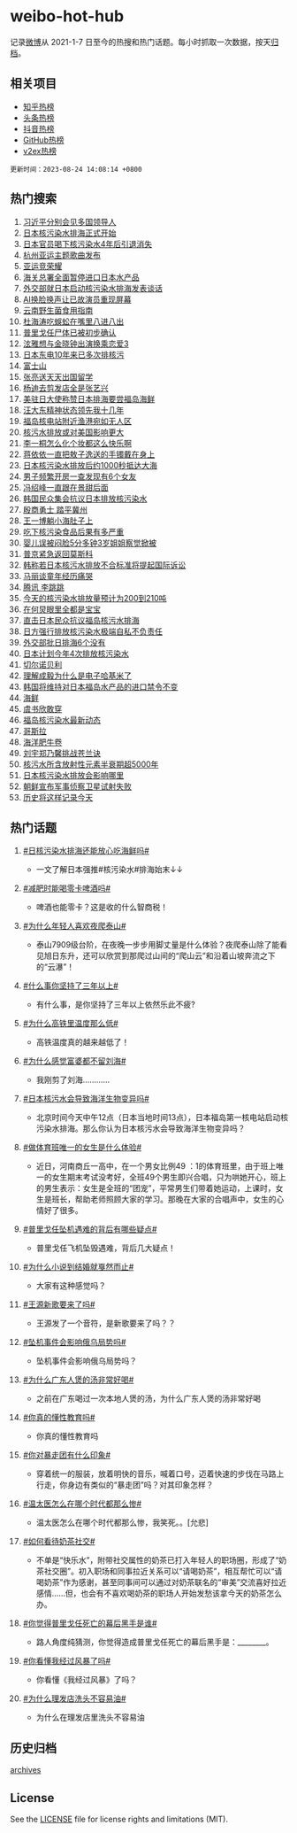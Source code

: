 # weibo-hot-hub

记录[微博](https://www.weibo.com)从 2021-1-7 日至今的热搜和热门话题。每小时抓取一次数据，按天[归档](archives)。

## 相关项目

- [知乎热榜](https://github.com/lonnyzhang423/zhihu-hot-hub)
- [头条热榜](https://github.com/lonnyzhang423/toutiao-hot-hub)
- [抖音热榜](https://github.com/lonnyzhang423/douyin-hot-hub)
- [GitHub热榜](https://github.com/lonnyzhang423/github-hot-hub)
- [v2ex热榜](https://github.com/lonnyzhang423/v2ex-hot-hub)


`更新时间：2023-08-24 14:08:14 +0800`

## 热门搜索

1. [习近平分别会见多国领导人](https://m.weibo.cn/search?containerid=100103type%3D1%26t%3D10%26q%3D%23%E4%B9%A0%E8%BF%91%E5%B9%B3%E5%88%86%E5%88%AB%E4%BC%9A%E8%A7%81%E5%A4%9A%E5%9B%BD%E9%A2%86%E5%AF%BC%E4%BA%BA%23&stream_entry_id=51&isnewpage=1&extparam=seat%3D1%26c_type%3D51%26filter_type%3Drealtimehot%26pos%3D0%26stream_entry_id%3D51%26cate%3D10103%26dgr%3D0%26display_time%3D1692857293%26pre_seqid%3D169285729339292720804&luicode=10000011&lfid=106003type%253D25%2526t%253D3%2526disable_hot%253D1%2526filter_type%253Drealtimehot)
1. [日本核污染水排海正式开始](https://m.weibo.cn/search?containerid=100103type%3D1%26t%3D10%26q%3D%23%E6%97%A5%E6%9C%AC%E6%A0%B8%E6%B1%A1%E6%9F%93%E6%B0%B4%E6%8E%92%E6%B5%B7%E6%AD%A3%E5%BC%8F%E5%BC%80%E5%A7%8B%23&stream_entry_id=31&isnewpage=1&extparam=seat%3D1%26dgr%3D0%26flag%3D4%26stream_entry_id%3D31%26c_type%3D31%26filter_type%3Drealtimehot%26pos%3D0%26q%3D%2523%25E6%2597%25A5%25E6%259C%25AC%25E6%25A0%25B8%25E6%25B1%25A1%25E6%259F%2593%25E6%25B0%25B4%25E6%258E%2592%25E6%25B5%25B7%25E6%25AD%25A3%25E5%25BC%258F%25E5%25BC%2580%25E5%25A7%258B%2523%26lcate%3D5001%26cate%3D5001%26realpos%3D1%26band_rank%3D1%26display_time%3D1692857293%26pre_seqid%3D169285729339292720804&luicode=10000011&lfid=106003type%253D25%2526t%253D3%2526disable_hot%253D1%2526filter_type%253Drealtimehot)
1. [日本官员喝下核污染水4年后引退消失](https://m.weibo.cn/search?containerid=100103type%3D1%26t%3D10%26q%3D%23%E6%97%A5%E6%9C%AC%E5%AE%98%E5%91%98%E5%96%9D%E4%B8%8B%E6%A0%B8%E6%B1%A1%E6%9F%93%E6%B0%B44%E5%B9%B4%E5%90%8E%E5%BC%95%E9%80%80%E6%B6%88%E5%A4%B1%23&stream_entry_id=31&isnewpage=1&extparam=seat%3D1%26dgr%3D0%26flag%3D4%26stream_entry_id%3D31%26c_type%3D31%26filter_type%3Drealtimehot%26pos%3D1%26q%3D%2523%25E6%2597%25A5%25E6%259C%25AC%25E5%25AE%2598%25E5%2591%2598%25E5%2596%259D%25E4%25B8%258B%25E6%25A0%25B8%25E6%25B1%25A1%25E6%259F%2593%25E6%25B0%25B44%25E5%25B9%25B4%25E5%2590%258E%25E5%25BC%2595%25E9%2580%2580%25E6%25B6%2588%25E5%25A4%25B1%2523%26lcate%3D5001%26cate%3D5001%26realpos%3D2%26band_rank%3D2%26display_time%3D1692857293%26pre_seqid%3D169285729339292720804&luicode=10000011&lfid=106003type%253D25%2526t%253D3%2526disable_hot%253D1%2526filter_type%253Drealtimehot)
1. [杭州亚运主题歌曲发布](https://m.weibo.cn/search?containerid=100103type%3D1%26t%3D10%26q%3D%23%E6%9D%AD%E5%B7%9E%E4%BA%9A%E8%BF%90%E4%B8%BB%E9%A2%98%E6%AD%8C%E6%9B%B2%E5%8F%91%E5%B8%83%23&stream_entry_id=31&isnewpage=1&extparam=seat%3D1%26dgr%3D0%26flag%3D1%26stream_entry_id%3D31%26c_type%3D31%26filter_type%3Drealtimehot%26pos%3D2%26q%3D%2523%25E6%259D%25AD%25E5%25B7%259E%25E4%25BA%259A%25E8%25BF%2590%25E4%25B8%25BB%25E9%25A2%2598%25E6%25AD%258C%25E6%259B%25B2%25E5%258F%2591%25E5%25B8%2583%2523%26lcate%3D5001%26cate%3D5001%26realpos%3D3%26band_rank%3D3%26display_time%3D1692857293%26pre_seqid%3D169285729339292720804&luicode=10000011&lfid=106003type%253D25%2526t%253D3%2526disable_hot%253D1%2526filter_type%253Drealtimehot)
1. [亚运竞荣耀](https://m.weibo.cn/search?containerid=100103type%3D1%26t%3D10%26q%3D%23%E4%BA%9A%E8%BF%90%E7%AB%9E%E8%8D%A3%E8%80%80%23&stream_entry_id=31&isnewpage=1&extparam=seat%3D1%26dgr%3D0%26adid%3D200419%26topic_ad%3D1%26band_rank%3D4%26c_type%3D31%26filter_type%3Drealtimehot%26pos%3D3%26is_ad_pos%3D1%26lcate%3D5001%26cate%3D5001%26stream_entry_id%3D31%26q%3D%2523%25E4%25BA%259A%25E8%25BF%2590%25E7%25AB%259E%25E8%258D%25A3%25E8%2580%2580%2523%26display_time%3D1692857293%26pre_seqid%3D169285729339292720804&luicode=10000011&lfid=106003type%253D25%2526t%253D3%2526disable_hot%253D1%2526filter_type%253Drealtimehot)
1. [海关总署全面暂停进口日本水产品](https://m.weibo.cn/search?containerid=100103type%3D1%26t%3D10%26q%3D%23%E6%B5%B7%E5%85%B3%E6%80%BB%E7%BD%B2%E5%85%A8%E9%9D%A2%E6%9A%82%E5%81%9C%E8%BF%9B%E5%8F%A3%E6%97%A5%E6%9C%AC%E6%B0%B4%E4%BA%A7%E5%93%81%23&stream_entry_id=31&isnewpage=1&extparam=seat%3D1%26dgr%3D0%26flag%3D1%26stream_entry_id%3D31%26c_type%3D31%26filter_type%3Drealtimehot%26pos%3D4%26q%3D%2523%25E6%25B5%25B7%25E5%2585%25B3%25E6%2580%25BB%25E7%25BD%25B2%25E5%2585%25A8%25E9%259D%25A2%25E6%259A%2582%25E5%2581%259C%25E8%25BF%259B%25E5%258F%25A3%25E6%2597%25A5%25E6%259C%25AC%25E6%25B0%25B4%25E4%25BA%25A7%25E5%2593%2581%2523%26lcate%3D5001%26cate%3D5001%26realpos%3D4%26band_rank%3D4%26display_time%3D1692857293%26pre_seqid%3D169285729339292720804&luicode=10000011&lfid=106003type%253D25%2526t%253D3%2526disable_hot%253D1%2526filter_type%253Drealtimehot)
1. [外交部就日本启动核污染水排海发表谈话](https://m.weibo.cn/search?containerid=100103type%3D1%26t%3D10%26q%3D%23%E5%A4%96%E4%BA%A4%E9%83%A8%E5%B0%B1%E6%97%A5%E6%9C%AC%E5%90%AF%E5%8A%A8%E6%A0%B8%E6%B1%A1%E6%9F%93%E6%B0%B4%E6%8E%92%E6%B5%B7%E5%8F%91%E8%A1%A8%E8%B0%88%E8%AF%9D%23&stream_entry_id=31&isnewpage=1&extparam=seat%3D1%26dgr%3D0%26flag%3D1%26stream_entry_id%3D31%26c_type%3D31%26filter_type%3Drealtimehot%26pos%3D5%26q%3D%2523%25E5%25A4%2596%25E4%25BA%25A4%25E9%2583%25A8%25E5%25B0%25B1%25E6%2597%25A5%25E6%259C%25AC%25E5%2590%25AF%25E5%258A%25A8%25E6%25A0%25B8%25E6%25B1%25A1%25E6%259F%2593%25E6%25B0%25B4%25E6%258E%2592%25E6%25B5%25B7%25E5%258F%2591%25E8%25A1%25A8%25E8%25B0%2588%25E8%25AF%259D%2523%26lcate%3D5001%26cate%3D5001%26realpos%3D5%26band_rank%3D5%26display_time%3D1692857293%26pre_seqid%3D169285729339292720804&luicode=10000011&lfid=106003type%253D25%2526t%253D3%2526disable_hot%253D1%2526filter_type%253Drealtimehot)
1. [AI换脸换声让已故演员重现屏幕](https://m.weibo.cn/search?containerid=100103type%3D1%26t%3D10%26q%3D%23AI%E6%8D%A2%E8%84%B8%E6%8D%A2%E5%A3%B0%E8%AE%A9%E5%B7%B2%E6%95%85%E6%BC%94%E5%91%98%E9%87%8D%E7%8E%B0%E5%B1%8F%E5%B9%95%23&stream_entry_id=31&isnewpage=1&extparam=seat%3D1%26dgr%3D0%26flag%3D32768%26stream_entry_id%3D31%26c_type%3D31%26filter_type%3Drealtimehot%26pos%3D6%26q%3D%2523AI%25E6%258D%25A2%25E8%2584%25B8%25E6%258D%25A2%25E5%25A3%25B0%25E8%25AE%25A9%25E5%25B7%25B2%25E6%2595%2585%25E6%25BC%2594%25E5%2591%2598%25E9%2587%258D%25E7%258E%25B0%25E5%25B1%258F%25E5%25B9%2595%2523%26lcate%3D5001%26cate%3D5001%26realpos%3D6%26band_rank%3D6%26display_time%3D1692857293%26pre_seqid%3D169285729339292720804&luicode=10000011&lfid=106003type%253D25%2526t%253D3%2526disable_hot%253D1%2526filter_type%253Drealtimehot)
1. [云南野生菌食用指南](https://m.weibo.cn/search?containerid=100103type%3D1%26t%3D10%26q%3D%23%E4%BA%91%E5%8D%97%E9%87%8E%E7%94%9F%E8%8F%8C%E9%A3%9F%E7%94%A8%E6%8C%87%E5%8D%97%23&stream_entry_id=31&isnewpage=1&extparam=seat%3D1%26dgr%3D0%26adid%3D200417%26stream_entry_id%3D31%26is_ad_pos%3D1%26c_type%3D31%26filter_type%3Drealtimehot%26pos%3D7%26q%3D%2523%25E4%25BA%2591%25E5%258D%2597%25E9%2587%258E%25E7%2594%259F%25E8%258F%258C%25E9%25A3%259F%25E7%2594%25A8%25E6%258C%2587%25E5%258D%2597%2523%26lcate%3D5001%26cate%3D5001%26band_rank%3D7%26display_time%3D1692857293%26pre_seqid%3D169285729339292720804&luicode=10000011&lfid=106003type%253D25%2526t%253D3%2526disable_hot%253D1%2526filter_type%253Drealtimehot)
1. [杜海涛吃蜈蚣在嘴里八进八出](https://m.weibo.cn/search?containerid=100103type%3D1%26t%3D10%26q%3D%23%E6%9D%9C%E6%B5%B7%E6%B6%9B%E5%90%83%E8%9C%88%E8%9A%A3%E5%9C%A8%E5%98%B4%E9%87%8C%E5%85%AB%E8%BF%9B%E5%85%AB%E5%87%BA%23&stream_entry_id=31&isnewpage=1&extparam=seat%3D1%26dgr%3D0%26flag%3D2%26stream_entry_id%3D31%26c_type%3D31%26filter_type%3Drealtimehot%26pos%3D8%26q%3D%2523%25E6%259D%259C%25E6%25B5%25B7%25E6%25B6%259B%25E5%2590%2583%25E8%259C%2588%25E8%259A%25A3%25E5%259C%25A8%25E5%2598%25B4%25E9%2587%258C%25E5%2585%25AB%25E8%25BF%259B%25E5%2585%25AB%25E5%2587%25BA%2523%26lcate%3D5001%26cate%3D5001%26realpos%3D7%26band_rank%3D7%26display_time%3D1692857293%26pre_seqid%3D169285729339292720804&luicode=10000011&lfid=106003type%253D25%2526t%253D3%2526disable_hot%253D1%2526filter_type%253Drealtimehot)
1. [普里戈任尸体已被初步确认](https://m.weibo.cn/search?containerid=100103type%3D1%26t%3D10%26q%3D%23%E6%99%AE%E9%87%8C%E6%88%88%E4%BB%BB%E5%B0%B8%E4%BD%93%E5%B7%B2%E8%A2%AB%E5%88%9D%E6%AD%A5%E7%A1%AE%E8%AE%A4%23&stream_entry_id=31&isnewpage=1&extparam=seat%3D1%26dgr%3D0%26flag%3D0%26stream_entry_id%3D31%26c_type%3D31%26filter_type%3Drealtimehot%26pos%3D9%26q%3D%2523%25E6%2599%25AE%25E9%2587%258C%25E6%2588%2588%25E4%25BB%25BB%25E5%25B0%25B8%25E4%25BD%2593%25E5%25B7%25B2%25E8%25A2%25AB%25E5%2588%259D%25E6%25AD%25A5%25E7%25A1%25AE%25E8%25AE%25A4%2523%26lcate%3D5001%26cate%3D5001%26realpos%3D8%26band_rank%3D8%26display_time%3D1692857293%26pre_seqid%3D169285729339292720804&luicode=10000011&lfid=106003type%253D25%2526t%253D3%2526disable_hot%253D1%2526filter_type%253Drealtimehot)
1. [泫雅想与金晓钟出演换乘恋爱3](https://m.weibo.cn/search?containerid=100103type%3D1%26t%3D10%26q%3D%23%E6%B3%AB%E9%9B%85%E6%83%B3%E4%B8%8E%E9%87%91%E6%99%93%E9%92%9F%E5%87%BA%E6%BC%94%E6%8D%A2%E4%B9%98%E6%81%8B%E7%88%B13%23&stream_entry_id=31&isnewpage=1&extparam=seat%3D1%26dgr%3D0%26flag%3D2%26stream_entry_id%3D31%26c_type%3D31%26filter_type%3Drealtimehot%26pos%3D10%26q%3D%2523%25E6%25B3%25AB%25E9%259B%2585%25E6%2583%25B3%25E4%25B8%258E%25E9%2587%2591%25E6%2599%2593%25E9%2592%259F%25E5%2587%25BA%25E6%25BC%2594%25E6%258D%25A2%25E4%25B9%2598%25E6%2581%258B%25E7%2588%25B13%2523%26lcate%3D5001%26cate%3D5001%26realpos%3D9%26band_rank%3D9%26display_time%3D1692857293%26pre_seqid%3D169285729339292720804&luicode=10000011&lfid=106003type%253D25%2526t%253D3%2526disable_hot%253D1%2526filter_type%253Drealtimehot)
1. [日本东电10年来已多次排核污](https://m.weibo.cn/search?containerid=100103type%3D1%26t%3D10%26q%3D%23%E6%97%A5%E6%9C%AC%E4%B8%9C%E7%94%B510%E5%B9%B4%E6%9D%A5%E5%B7%B2%E5%A4%9A%E6%AC%A1%E6%8E%92%E6%A0%B8%E6%B1%A1%23&stream_entry_id=31&isnewpage=1&extparam=seat%3D1%26dgr%3D0%26flag%3D0%26stream_entry_id%3D31%26c_type%3D31%26filter_type%3Drealtimehot%26pos%3D11%26q%3D%2523%25E6%2597%25A5%25E6%259C%25AC%25E4%25B8%259C%25E7%2594%25B510%25E5%25B9%25B4%25E6%259D%25A5%25E5%25B7%25B2%25E5%25A4%259A%25E6%25AC%25A1%25E6%258E%2592%25E6%25A0%25B8%25E6%25B1%25A1%2523%26lcate%3D5001%26cate%3D5001%26realpos%3D10%26band_rank%3D10%26display_time%3D1692857293%26pre_seqid%3D169285729339292720804&luicode=10000011&lfid=106003type%253D25%2526t%253D3%2526disable_hot%253D1%2526filter_type%253Drealtimehot)
1. [富士山](https://m.weibo.cn/search?containerid=100103type%3D1%26t%3D10%26q%3D%E5%AF%8C%E5%A3%AB%E5%B1%B1&stream_entry_id=31&isnewpage=1&extparam=seat%3D1%26dgr%3D0%26flag%3D1%26stream_entry_id%3D31%26c_type%3D31%26filter_type%3Drealtimehot%26pos%3D12%26q%3D%25E5%25AF%258C%25E5%25A3%25AB%25E5%25B1%25B1%26lcate%3D5001%26cate%3D5001%26realpos%3D11%26band_rank%3D11%26display_time%3D1692857293%26pre_seqid%3D169285729339292720804&luicode=10000011&lfid=106003type%253D25%2526t%253D3%2526disable_hot%253D1%2526filter_type%253Drealtimehot)
1. [张亮送天天出国留学](https://m.weibo.cn/search?containerid=100103type%3D1%26t%3D10%26q%3D%23%E5%BC%A0%E4%BA%AE%E9%80%81%E5%A4%A9%E5%A4%A9%E5%87%BA%E5%9B%BD%E7%95%99%E5%AD%A6%23&stream_entry_id=31&isnewpage=1&extparam=seat%3D1%26dgr%3D0%26flag%3D2%26stream_entry_id%3D31%26c_type%3D31%26filter_type%3Drealtimehot%26pos%3D13%26q%3D%2523%25E5%25BC%25A0%25E4%25BA%25AE%25E9%2580%2581%25E5%25A4%25A9%25E5%25A4%25A9%25E5%2587%25BA%25E5%259B%25BD%25E7%2595%2599%25E5%25AD%25A6%2523%26lcate%3D5001%26cate%3D5001%26realpos%3D12%26band_rank%3D12%26display_time%3D1692857293%26pre_seqid%3D169285729339292720804&luicode=10000011&lfid=106003type%253D25%2526t%253D3%2526disable_hot%253D1%2526filter_type%253Drealtimehot)
1. [杨迪去剪发店全是张艺兴](https://m.weibo.cn/search?containerid=100103type%3D1%26t%3D10%26q%3D%23%E6%9D%A8%E8%BF%AA%E5%8E%BB%E5%89%AA%E5%8F%91%E5%BA%97%E5%85%A8%E6%98%AF%E5%BC%A0%E8%89%BA%E5%85%B4%23&stream_entry_id=31&isnewpage=1&extparam=seat%3D1%26dgr%3D0%26flag%3D0%26stream_entry_id%3D31%26c_type%3D31%26filter_type%3Drealtimehot%26pos%3D14%26q%3D%2523%25E6%259D%25A8%25E8%25BF%25AA%25E5%258E%25BB%25E5%2589%25AA%25E5%258F%2591%25E5%25BA%2597%25E5%2585%25A8%25E6%2598%25AF%25E5%25BC%25A0%25E8%2589%25BA%25E5%2585%25B4%2523%26lcate%3D5001%26cate%3D5001%26realpos%3D13%26band_rank%3D13%26display_time%3D1692857293%26pre_seqid%3D169285729339292720804&luicode=10000011&lfid=106003type%253D25%2526t%253D3%2526disable_hot%253D1%2526filter_type%253Drealtimehot)
1. [美驻日大使称赞日本排海要尝福岛海鲜](https://m.weibo.cn/search?containerid=100103type%3D1%26t%3D10%26q%3D%23%E7%BE%8E%E9%A9%BB%E6%97%A5%E5%A4%A7%E4%BD%BF%E7%A7%B0%E8%B5%9E%E6%97%A5%E6%9C%AC%E6%8E%92%E6%B5%B7%E8%A6%81%E5%B0%9D%E7%A6%8F%E5%B2%9B%E6%B5%B7%E9%B2%9C%23&stream_entry_id=31&isnewpage=1&extparam=seat%3D1%26dgr%3D0%26flag%3D1%26stream_entry_id%3D31%26c_type%3D31%26filter_type%3Drealtimehot%26pos%3D15%26q%3D%2523%25E7%25BE%258E%25E9%25A9%25BB%25E6%2597%25A5%25E5%25A4%25A7%25E4%25BD%25BF%25E7%25A7%25B0%25E8%25B5%259E%25E6%2597%25A5%25E6%259C%25AC%25E6%258E%2592%25E6%25B5%25B7%25E8%25A6%2581%25E5%25B0%259D%25E7%25A6%258F%25E5%25B2%259B%25E6%25B5%25B7%25E9%25B2%259C%2523%26lcate%3D5001%26cate%3D5001%26realpos%3D14%26band_rank%3D14%26display_time%3D1692857293%26pre_seqid%3D169285729339292720804&luicode=10000011&lfid=106003type%253D25%2526t%253D3%2526disable_hot%253D1%2526filter_type%253Drealtimehot)
1. [汪大东精神状态领先我十几年](https://m.weibo.cn/search?containerid=100103type%3D1%26t%3D10%26q%3D%23%E6%B1%AA%E5%A4%A7%E4%B8%9C%E7%B2%BE%E7%A5%9E%E7%8A%B6%E6%80%81%E9%A2%86%E5%85%88%E6%88%91%E5%8D%81%E5%87%A0%E5%B9%B4%23&stream_entry_id=31&isnewpage=1&extparam=seat%3D1%26dgr%3D0%26flag%3D1%26stream_entry_id%3D31%26c_type%3D31%26filter_type%3Drealtimehot%26pos%3D16%26q%3D%2523%25E6%25B1%25AA%25E5%25A4%25A7%25E4%25B8%259C%25E7%25B2%25BE%25E7%25A5%259E%25E7%258A%25B6%25E6%2580%2581%25E9%25A2%2586%25E5%2585%2588%25E6%2588%2591%25E5%258D%2581%25E5%2587%25A0%25E5%25B9%25B4%2523%26lcate%3D5001%26cate%3D5001%26realpos%3D15%26band_rank%3D15%26display_time%3D1692857293%26pre_seqid%3D169285729339292720804&luicode=10000011&lfid=106003type%253D25%2526t%253D3%2526disable_hot%253D1%2526filter_type%253Drealtimehot)
1. [福岛核电站附近渔港宛如无人区](https://m.weibo.cn/search?containerid=100103type%3D1%26t%3D10%26q%3D%23%E7%A6%8F%E5%B2%9B%E6%A0%B8%E7%94%B5%E7%AB%99%E9%99%84%E8%BF%91%E6%B8%94%E6%B8%AF%E5%AE%9B%E5%A6%82%E6%97%A0%E4%BA%BA%E5%8C%BA%23&stream_entry_id=31&isnewpage=1&extparam=seat%3D1%26dgr%3D0%26flag%3D1%26stream_entry_id%3D31%26c_type%3D31%26filter_type%3Drealtimehot%26pos%3D17%26q%3D%2523%25E7%25A6%258F%25E5%25B2%259B%25E6%25A0%25B8%25E7%2594%25B5%25E7%25AB%2599%25E9%2599%2584%25E8%25BF%2591%25E6%25B8%2594%25E6%25B8%25AF%25E5%25AE%259B%25E5%25A6%2582%25E6%2597%25A0%25E4%25BA%25BA%25E5%258C%25BA%2523%26lcate%3D5001%26cate%3D5001%26realpos%3D16%26band_rank%3D16%26display_time%3D1692857293%26pre_seqid%3D169285729339292720804&luicode=10000011&lfid=106003type%253D25%2526t%253D3%2526disable_hot%253D1%2526filter_type%253Drealtimehot)
1. [核污水排放或对美国影响更大](https://m.weibo.cn/search?containerid=100103type%3D1%26t%3D10%26q%3D%23%E6%A0%B8%E6%B1%A1%E6%B0%B4%E6%8E%92%E6%94%BE%E6%88%96%E5%AF%B9%E7%BE%8E%E5%9B%BD%E5%BD%B1%E5%93%8D%E6%9B%B4%E5%A4%A7%23&stream_entry_id=31&isnewpage=1&extparam=seat%3D1%26dgr%3D0%26flag%3D2%26stream_entry_id%3D31%26c_type%3D31%26filter_type%3Drealtimehot%26pos%3D18%26q%3D%2523%25E6%25A0%25B8%25E6%25B1%25A1%25E6%25B0%25B4%25E6%258E%2592%25E6%2594%25BE%25E6%2588%2596%25E5%25AF%25B9%25E7%25BE%258E%25E5%259B%25BD%25E5%25BD%25B1%25E5%2593%258D%25E6%259B%25B4%25E5%25A4%25A7%2523%26lcate%3D5001%26cate%3D5001%26realpos%3D17%26band_rank%3D17%26display_time%3D1692857293%26pre_seqid%3D169285729339292720804&luicode=10000011&lfid=106003type%253D25%2526t%253D3%2526disable_hot%253D1%2526filter_type%253Drealtimehot)
1. [李一桐怎么化个妆都这么快乐啊](https://m.weibo.cn/search?containerid=100103type%3D1%26t%3D10%26q%3D%23%E6%9D%8E%E4%B8%80%E6%A1%90%E6%80%8E%E4%B9%88%E5%8C%96%E4%B8%AA%E5%A6%86%E9%83%BD%E8%BF%99%E4%B9%88%E5%BF%AB%E4%B9%90%E5%95%8A%23&stream_entry_id=31&isnewpage=1&extparam=seat%3D1%26dgr%3D0%26flag%3D1%26stream_entry_id%3D31%26c_type%3D31%26filter_type%3Drealtimehot%26pos%3D19%26q%3D%2523%25E6%259D%258E%25E4%25B8%2580%25E6%25A1%2590%25E6%2580%258E%25E4%25B9%2588%25E5%258C%2596%25E4%25B8%25AA%25E5%25A6%2586%25E9%2583%25BD%25E8%25BF%2599%25E4%25B9%2588%25E5%25BF%25AB%25E4%25B9%2590%25E5%2595%258A%2523%26lcate%3D5001%26cate%3D5001%26realpos%3D18%26band_rank%3D18%26display_time%3D1692857293%26pre_seqid%3D169285729339292720804&luicode=10000011&lfid=106003type%253D25%2526t%253D3%2526disable_hot%253D1%2526filter_type%253Drealtimehot)
1. [蒋依依一直把敖子逸送的手镯戴在身上](https://m.weibo.cn/search?containerid=100103type%3D1%26t%3D10%26q%3D%23%E8%92%8B%E4%BE%9D%E4%BE%9D%E4%B8%80%E7%9B%B4%E6%8A%8A%E6%95%96%E5%AD%90%E9%80%B8%E9%80%81%E7%9A%84%E6%89%8B%E9%95%AF%E6%88%B4%E5%9C%A8%E8%BA%AB%E4%B8%8A%23&stream_entry_id=31&isnewpage=1&extparam=seat%3D1%26dgr%3D0%26flag%3D1%26stream_entry_id%3D31%26c_type%3D31%26filter_type%3Drealtimehot%26pos%3D20%26q%3D%2523%25E8%2592%258B%25E4%25BE%259D%25E4%25BE%259D%25E4%25B8%2580%25E7%259B%25B4%25E6%258A%258A%25E6%2595%2596%25E5%25AD%2590%25E9%2580%25B8%25E9%2580%2581%25E7%259A%2584%25E6%2589%258B%25E9%2595%25AF%25E6%2588%25B4%25E5%259C%25A8%25E8%25BA%25AB%25E4%25B8%258A%2523%26lcate%3D5001%26cate%3D5001%26realpos%3D19%26band_rank%3D19%26display_time%3D1692857293%26pre_seqid%3D169285729339292720804&luicode=10000011&lfid=106003type%253D25%2526t%253D3%2526disable_hot%253D1%2526filter_type%253Drealtimehot)
1. [日本核污染水排放后约1000秒抵达大海](https://m.weibo.cn/search?containerid=100103type%3D1%26t%3D10%26q%3D%23%E6%97%A5%E6%9C%AC%E6%A0%B8%E6%B1%A1%E6%9F%93%E6%B0%B4%E6%8E%92%E6%94%BE%E5%90%8E%E7%BA%A61000%E7%A7%92%E6%8A%B5%E8%BE%BE%E5%A4%A7%E6%B5%B7%23&stream_entry_id=31&isnewpage=1&extparam=seat%3D1%26dgr%3D0%26flag%3D0%26stream_entry_id%3D31%26c_type%3D31%26filter_type%3Drealtimehot%26pos%3D21%26q%3D%2523%25E6%2597%25A5%25E6%259C%25AC%25E6%25A0%25B8%25E6%25B1%25A1%25E6%259F%2593%25E6%25B0%25B4%25E6%258E%2592%25E6%2594%25BE%25E5%2590%258E%25E7%25BA%25A61000%25E7%25A7%2592%25E6%258A%25B5%25E8%25BE%25BE%25E5%25A4%25A7%25E6%25B5%25B7%2523%26lcate%3D5001%26cate%3D5001%26realpos%3D20%26band_rank%3D20%26display_time%3D1692857293%26pre_seqid%3D169285729339292720804&luicode=10000011&lfid=106003type%253D25%2526t%253D3%2526disable_hot%253D1%2526filter_type%253Drealtimehot)
1. [男子频繁开房一查发现有6个女友](https://m.weibo.cn/search?containerid=100103type%3D1%26t%3D10%26q%3D%23%E7%94%B7%E5%AD%90%E9%A2%91%E7%B9%81%E5%BC%80%E6%88%BF%E4%B8%80%E6%9F%A5%E5%8F%91%E7%8E%B0%E6%9C%896%E4%B8%AA%E5%A5%B3%E5%8F%8B%23&stream_entry_id=31&isnewpage=1&extparam=seat%3D1%26dgr%3D0%26flag%3D1%26stream_entry_id%3D31%26c_type%3D31%26filter_type%3Drealtimehot%26pos%3D22%26q%3D%2523%25E7%2594%25B7%25E5%25AD%2590%25E9%25A2%2591%25E7%25B9%2581%25E5%25BC%2580%25E6%2588%25BF%25E4%25B8%2580%25E6%259F%25A5%25E5%258F%2591%25E7%258E%25B0%25E6%259C%25896%25E4%25B8%25AA%25E5%25A5%25B3%25E5%258F%258B%2523%26lcate%3D5001%26cate%3D5001%26realpos%3D21%26band_rank%3D21%26display_time%3D1692857293%26pre_seqid%3D169285729339292720804&luicode=10000011&lfid=106003type%253D25%2526t%253D3%2526disable_hot%253D1%2526filter_type%253Drealtimehot)
1. [冯绍峰一直跟在景甜后面](https://m.weibo.cn/search?containerid=100103type%3D1%26t%3D10%26q%3D%23%E5%86%AF%E7%BB%8D%E5%B3%B0%E4%B8%80%E7%9B%B4%E8%B7%9F%E5%9C%A8%E6%99%AF%E7%94%9C%E5%90%8E%E9%9D%A2%23&stream_entry_id=31&isnewpage=1&extparam=seat%3D1%26dgr%3D0%26flag%3D1%26stream_entry_id%3D31%26c_type%3D31%26filter_type%3Drealtimehot%26pos%3D23%26q%3D%2523%25E5%2586%25AF%25E7%25BB%258D%25E5%25B3%25B0%25E4%25B8%2580%25E7%259B%25B4%25E8%25B7%259F%25E5%259C%25A8%25E6%2599%25AF%25E7%2594%259C%25E5%2590%258E%25E9%259D%25A2%2523%26lcate%3D5001%26cate%3D5001%26realpos%3D22%26band_rank%3D22%26display_time%3D1692857293%26pre_seqid%3D169285729339292720804&luicode=10000011&lfid=106003type%253D25%2526t%253D3%2526disable_hot%253D1%2526filter_type%253Drealtimehot)
1. [韩国民众集会抗议日本排放核污染水](https://m.weibo.cn/search?containerid=100103type%3D1%26t%3D10%26q%3D%23%E9%9F%A9%E5%9B%BD%E6%B0%91%E4%BC%97%E9%9B%86%E4%BC%9A%E6%8A%97%E8%AE%AE%E6%97%A5%E6%9C%AC%E6%8E%92%E6%94%BE%E6%A0%B8%E6%B1%A1%E6%9F%93%E6%B0%B4%23&stream_entry_id=31&isnewpage=1&extparam=seat%3D1%26dgr%3D0%26flag%3D1%26stream_entry_id%3D31%26c_type%3D31%26filter_type%3Drealtimehot%26pos%3D24%26q%3D%2523%25E9%259F%25A9%25E5%259B%25BD%25E6%25B0%2591%25E4%25BC%2597%25E9%259B%2586%25E4%25BC%259A%25E6%258A%2597%25E8%25AE%25AE%25E6%2597%25A5%25E6%259C%25AC%25E6%258E%2592%25E6%2594%25BE%25E6%25A0%25B8%25E6%25B1%25A1%25E6%259F%2593%25E6%25B0%25B4%2523%26lcate%3D5001%26cate%3D5001%26realpos%3D23%26band_rank%3D23%26display_time%3D1692857293%26pre_seqid%3D169285729339292720804&luicode=10000011&lfid=106003type%253D25%2526t%253D3%2526disable_hot%253D1%2526filter_type%253Drealtimehot)
1. [殷商勇士 踏平冀州](https://m.weibo.cn/search?containerid=100103type%3D1%26t%3D10%26q%3D%E6%AE%B7%E5%95%86%E5%8B%87%E5%A3%AB+%E8%B8%8F%E5%B9%B3%E5%86%80%E5%B7%9E&stream_entry_id=31&isnewpage=1&extparam=seat%3D1%26dgr%3D0%26flag%3D0%26stream_entry_id%3D31%26c_type%3D31%26filter_type%3Drealtimehot%26pos%3D25%26q%3D%25E6%25AE%25B7%25E5%2595%2586%25E5%258B%2587%25E5%25A3%25AB%2520%25E8%25B8%258F%25E5%25B9%25B3%25E5%2586%2580%25E5%25B7%259E%26lcate%3D5001%26cate%3D5001%26realpos%3D24%26band_rank%3D24%26display_time%3D1692857293%26pre_seqid%3D169285729339292720804&luicode=10000011&lfid=106003type%253D25%2526t%253D3%2526disable_hot%253D1%2526filter_type%253Drealtimehot)
1. [王一博躺小海肚子上](https://m.weibo.cn/search?containerid=100103type%3D1%26t%3D10%26q%3D%23%E7%8E%8B%E4%B8%80%E5%8D%9A%E8%BA%BA%E5%B0%8F%E6%B5%B7%E8%82%9A%E5%AD%90%E4%B8%8A%23&stream_entry_id=31&isnewpage=1&extparam=seat%3D1%26dgr%3D0%26flag%3D1%26stream_entry_id%3D31%26c_type%3D31%26filter_type%3Drealtimehot%26pos%3D26%26q%3D%2523%25E7%258E%258B%25E4%25B8%2580%25E5%258D%259A%25E8%25BA%25BA%25E5%25B0%258F%25E6%25B5%25B7%25E8%2582%259A%25E5%25AD%2590%25E4%25B8%258A%2523%26lcate%3D5001%26cate%3D5001%26realpos%3D25%26band_rank%3D25%26display_time%3D1692857293%26pre_seqid%3D169285729339292720804&luicode=10000011&lfid=106003type%253D25%2526t%253D3%2526disable_hot%253D1%2526filter_type%253Drealtimehot)
1. [吃下核污染食品后果有多严重](https://m.weibo.cn/search?containerid=100103type%3D1%26t%3D10%26q%3D%23%E5%90%83%E4%B8%8B%E6%A0%B8%E6%B1%A1%E6%9F%93%E9%A3%9F%E5%93%81%E5%90%8E%E6%9E%9C%E6%9C%89%E5%A4%9A%E4%B8%A5%E9%87%8D%23&stream_entry_id=31&isnewpage=1&extparam=seat%3D1%26dgr%3D0%26flag%3D0%26stream_entry_id%3D31%26c_type%3D31%26filter_type%3Drealtimehot%26pos%3D27%26q%3D%2523%25E5%2590%2583%25E4%25B8%258B%25E6%25A0%25B8%25E6%25B1%25A1%25E6%259F%2593%25E9%25A3%259F%25E5%2593%2581%25E5%2590%258E%25E6%259E%259C%25E6%259C%2589%25E5%25A4%259A%25E4%25B8%25A5%25E9%2587%258D%2523%26lcate%3D5001%26cate%3D5001%26realpos%3D26%26band_rank%3D26%26display_time%3D1692857293%26pre_seqid%3D169285729339292720804&luicode=10000011&lfid=106003type%253D25%2526t%253D3%2526disable_hot%253D1%2526filter_type%253Drealtimehot)
1. [婴儿误被闷脸5分多钟3岁姐姐察觉掀被](https://m.weibo.cn/search?containerid=100103type%3D1%26t%3D10%26q%3D%23%E5%A9%B4%E5%84%BF%E8%AF%AF%E8%A2%AB%E9%97%B7%E8%84%B85%E5%88%86%E5%A4%9A%E9%92%9F3%E5%B2%81%E5%A7%90%E5%A7%90%E5%AF%9F%E8%A7%89%E6%8E%80%E8%A2%AB%23&stream_entry_id=31&isnewpage=1&extparam=seat%3D1%26dgr%3D0%26flag%3D0%26stream_entry_id%3D31%26c_type%3D31%26filter_type%3Drealtimehot%26pos%3D28%26q%3D%2523%25E5%25A9%25B4%25E5%2584%25BF%25E8%25AF%25AF%25E8%25A2%25AB%25E9%2597%25B7%25E8%2584%25B85%25E5%2588%2586%25E5%25A4%259A%25E9%2592%259F3%25E5%25B2%2581%25E5%25A7%2590%25E5%25A7%2590%25E5%25AF%259F%25E8%25A7%2589%25E6%258E%2580%25E8%25A2%25AB%2523%26lcate%3D5001%26cate%3D5001%26realpos%3D27%26band_rank%3D27%26display_time%3D1692857293%26pre_seqid%3D169285729339292720804&luicode=10000011&lfid=106003type%253D25%2526t%253D3%2526disable_hot%253D1%2526filter_type%253Drealtimehot)
1. [普京紧急返回莫斯科](https://m.weibo.cn/search?containerid=100103type%3D1%26t%3D10%26q%3D%23%E6%99%AE%E4%BA%AC%E7%B4%A7%E6%80%A5%E8%BF%94%E5%9B%9E%E8%8E%AB%E6%96%AF%E7%A7%91%23&stream_entry_id=31&isnewpage=1&extparam=seat%3D1%26dgr%3D0%26flag%3D0%26stream_entry_id%3D31%26c_type%3D31%26filter_type%3Drealtimehot%26pos%3D29%26q%3D%2523%25E6%2599%25AE%25E4%25BA%25AC%25E7%25B4%25A7%25E6%2580%25A5%25E8%25BF%2594%25E5%259B%259E%25E8%258E%25AB%25E6%2596%25AF%25E7%25A7%2591%2523%26lcate%3D5001%26cate%3D5001%26realpos%3D28%26band_rank%3D28%26display_time%3D1692857293%26pre_seqid%3D169285729339292720804&luicode=10000011&lfid=106003type%253D25%2526t%253D3%2526disable_hot%253D1%2526filter_type%253Drealtimehot)
1. [韩称若日本核污水排放不合标准将提起国际诉讼](https://m.weibo.cn/search?containerid=100103type%3D1%26t%3D10%26q%3D%23%E9%9F%A9%E7%A7%B0%E8%8B%A5%E6%97%A5%E6%9C%AC%E6%A0%B8%E6%B1%A1%E6%B0%B4%E6%8E%92%E6%94%BE%E4%B8%8D%E5%90%88%E6%A0%87%E5%87%86%E5%B0%86%E6%8F%90%E8%B5%B7%E5%9B%BD%E9%99%85%E8%AF%89%E8%AE%BC%23&stream_entry_id=31&isnewpage=1&extparam=seat%3D1%26dgr%3D0%26flag%3D1%26stream_entry_id%3D31%26c_type%3D31%26filter_type%3Drealtimehot%26pos%3D30%26q%3D%2523%25E9%259F%25A9%25E7%25A7%25B0%25E8%258B%25A5%25E6%2597%25A5%25E6%259C%25AC%25E6%25A0%25B8%25E6%25B1%25A1%25E6%25B0%25B4%25E6%258E%2592%25E6%2594%25BE%25E4%25B8%258D%25E5%2590%2588%25E6%25A0%2587%25E5%2587%2586%25E5%25B0%2586%25E6%258F%2590%25E8%25B5%25B7%25E5%259B%25BD%25E9%2599%2585%25E8%25AF%2589%25E8%25AE%25BC%2523%26lcate%3D5001%26cate%3D5001%26realpos%3D29%26band_rank%3D29%26display_time%3D1692857293%26pre_seqid%3D169285729339292720804&luicode=10000011&lfid=106003type%253D25%2526t%253D3%2526disable_hot%253D1%2526filter_type%253Drealtimehot)
1. [马丽谈童年经历痛哭](https://m.weibo.cn/search?containerid=100103type%3D1%26t%3D10%26q%3D%23%E9%A9%AC%E4%B8%BD%E8%B0%88%E7%AB%A5%E5%B9%B4%E7%BB%8F%E5%8E%86%E7%97%9B%E5%93%AD%23&stream_entry_id=31&isnewpage=1&extparam=seat%3D1%26dgr%3D0%26flag%3D1%26stream_entry_id%3D31%26c_type%3D31%26filter_type%3Drealtimehot%26pos%3D31%26q%3D%2523%25E9%25A9%25AC%25E4%25B8%25BD%25E8%25B0%2588%25E7%25AB%25A5%25E5%25B9%25B4%25E7%25BB%258F%25E5%258E%2586%25E7%2597%259B%25E5%2593%25AD%2523%26lcate%3D5001%26cate%3D5001%26realpos%3D30%26band_rank%3D30%26display_time%3D1692857293%26pre_seqid%3D169285729339292720804&luicode=10000011&lfid=106003type%253D25%2526t%253D3%2526disable_hot%253D1%2526filter_type%253Drealtimehot)
1. [腾讯 李跳跳](https://m.weibo.cn/search?containerid=100103type%3D1%26t%3D10%26q%3D%E8%85%BE%E8%AE%AF+%E6%9D%8E%E8%B7%B3%E8%B7%B3&stream_entry_id=31&isnewpage=1&extparam=seat%3D1%26dgr%3D0%26flag%3D0%26stream_entry_id%3D31%26c_type%3D31%26filter_type%3Drealtimehot%26pos%3D32%26q%3D%25E8%2585%25BE%25E8%25AE%25AF%2520%25E6%259D%258E%25E8%25B7%25B3%25E8%25B7%25B3%26lcate%3D5001%26cate%3D5001%26realpos%3D31%26band_rank%3D31%26display_time%3D1692857293%26pre_seqid%3D169285729339292720804&luicode=10000011&lfid=106003type%253D25%2526t%253D3%2526disable_hot%253D1%2526filter_type%253Drealtimehot)
1. [今天的核污染水排放量预计为200到210吨](https://m.weibo.cn/search?containerid=100103type%3D1%26t%3D10%26q%3D%23%E4%BB%8A%E5%A4%A9%E7%9A%84%E6%A0%B8%E6%B1%A1%E6%9F%93%E6%B0%B4%E6%8E%92%E6%94%BE%E9%87%8F%E9%A2%84%E8%AE%A1%E4%B8%BA200%E5%88%B0210%E5%90%A8%23&stream_entry_id=31&isnewpage=1&extparam=seat%3D1%26dgr%3D0%26flag%3D0%26stream_entry_id%3D31%26c_type%3D31%26filter_type%3Drealtimehot%26pos%3D33%26q%3D%2523%25E4%25BB%258A%25E5%25A4%25A9%25E7%259A%2584%25E6%25A0%25B8%25E6%25B1%25A1%25E6%259F%2593%25E6%25B0%25B4%25E6%258E%2592%25E6%2594%25BE%25E9%2587%258F%25E9%25A2%2584%25E8%25AE%25A1%25E4%25B8%25BA200%25E5%2588%25B0210%25E5%2590%25A8%2523%26lcate%3D5001%26cate%3D5001%26realpos%3D32%26band_rank%3D32%26display_time%3D1692857293%26pre_seqid%3D169285729339292720804&luicode=10000011&lfid=106003type%253D25%2526t%253D3%2526disable_hot%253D1%2526filter_type%253Drealtimehot)
1. [在何炅眼里全都是宝宝](https://m.weibo.cn/search?containerid=100103type%3D1%26t%3D10%26q%3D%23%E5%9C%A8%E4%BD%95%E7%82%85%E7%9C%BC%E9%87%8C%E5%85%A8%E9%83%BD%E6%98%AF%E5%AE%9D%E5%AE%9D%23&stream_entry_id=31&isnewpage=1&extparam=seat%3D1%26dgr%3D0%26flag%3D1%26stream_entry_id%3D31%26c_type%3D31%26filter_type%3Drealtimehot%26pos%3D34%26q%3D%2523%25E5%259C%25A8%25E4%25BD%2595%25E7%2582%2585%25E7%259C%25BC%25E9%2587%258C%25E5%2585%25A8%25E9%2583%25BD%25E6%2598%25AF%25E5%25AE%259D%25E5%25AE%259D%2523%26lcate%3D5001%26cate%3D5001%26realpos%3D33%26band_rank%3D33%26display_time%3D1692857293%26pre_seqid%3D169285729339292720804&luicode=10000011&lfid=106003type%253D25%2526t%253D3%2526disable_hot%253D1%2526filter_type%253Drealtimehot)
1. [直击日本民众抗议福岛核污水排海](https://m.weibo.cn/search?containerid=100103type%3D1%26t%3D10%26q%3D%23%E7%9B%B4%E5%87%BB%E6%97%A5%E6%9C%AC%E6%B0%91%E4%BC%97%E6%8A%97%E8%AE%AE%E7%A6%8F%E5%B2%9B%E6%A0%B8%E6%B1%A1%E6%B0%B4%E6%8E%92%E6%B5%B7%23&stream_entry_id=31&isnewpage=1&extparam=seat%3D1%26dgr%3D0%26flag%3D1%26stream_entry_id%3D31%26c_type%3D31%26filter_type%3Drealtimehot%26pos%3D35%26q%3D%2523%25E7%259B%25B4%25E5%2587%25BB%25E6%2597%25A5%25E6%259C%25AC%25E6%25B0%2591%25E4%25BC%2597%25E6%258A%2597%25E8%25AE%25AE%25E7%25A6%258F%25E5%25B2%259B%25E6%25A0%25B8%25E6%25B1%25A1%25E6%25B0%25B4%25E6%258E%2592%25E6%25B5%25B7%2523%26lcate%3D5001%26cate%3D5001%26realpos%3D34%26band_rank%3D34%26display_time%3D1692857293%26pre_seqid%3D169285729339292720804&luicode=10000011&lfid=106003type%253D25%2526t%253D3%2526disable_hot%253D1%2526filter_type%253Drealtimehot)
1. [日方强行排放核污染水极端自私不负责任](https://m.weibo.cn/search?containerid=100103type%3D1%26t%3D10%26q%3D%23%E6%97%A5%E6%96%B9%E5%BC%BA%E8%A1%8C%E6%8E%92%E6%94%BE%E6%A0%B8%E6%B1%A1%E6%9F%93%E6%B0%B4%E6%9E%81%E7%AB%AF%E8%87%AA%E7%A7%81%E4%B8%8D%E8%B4%9F%E8%B4%A3%E4%BB%BB%23&stream_entry_id=31&isnewpage=1&extparam=seat%3D1%26dgr%3D0%26flag%3D0%26stream_entry_id%3D31%26c_type%3D31%26filter_type%3Drealtimehot%26pos%3D36%26q%3D%2523%25E6%2597%25A5%25E6%2596%25B9%25E5%25BC%25BA%25E8%25A1%258C%25E6%258E%2592%25E6%2594%25BE%25E6%25A0%25B8%25E6%25B1%25A1%25E6%259F%2593%25E6%25B0%25B4%25E6%259E%2581%25E7%25AB%25AF%25E8%2587%25AA%25E7%25A7%2581%25E4%25B8%258D%25E8%25B4%259F%25E8%25B4%25A3%25E4%25BB%25BB%2523%26lcate%3D5001%26cate%3D5001%26realpos%3D35%26band_rank%3D35%26display_time%3D1692857293%26pre_seqid%3D169285729339292720804&luicode=10000011&lfid=106003type%253D25%2526t%253D3%2526disable_hot%253D1%2526filter_type%253Drealtimehot)
1. [外交部批日排海6个没有](https://m.weibo.cn/search?containerid=100103type%3D1%26t%3D10%26q%3D%23%E5%A4%96%E4%BA%A4%E9%83%A8%E6%89%B9%E6%97%A5%E6%8E%92%E6%B5%B76%E4%B8%AA%E6%B2%A1%E6%9C%89%23&stream_entry_id=31&isnewpage=1&extparam=seat%3D1%26dgr%3D0%26flag%3D1%26stream_entry_id%3D31%26c_type%3D31%26filter_type%3Drealtimehot%26pos%3D37%26q%3D%2523%25E5%25A4%2596%25E4%25BA%25A4%25E9%2583%25A8%25E6%2589%25B9%25E6%2597%25A5%25E6%258E%2592%25E6%25B5%25B76%25E4%25B8%25AA%25E6%25B2%25A1%25E6%259C%2589%2523%26lcate%3D5001%26cate%3D5001%26realpos%3D36%26band_rank%3D36%26display_time%3D1692857293%26pre_seqid%3D169285729339292720804&luicode=10000011&lfid=106003type%253D25%2526t%253D3%2526disable_hot%253D1%2526filter_type%253Drealtimehot)
1. [日本计划今年4次排放核污染水](https://m.weibo.cn/search?containerid=100103type%3D1%26t%3D10%26q%3D%23%E6%97%A5%E6%9C%AC%E8%AE%A1%E5%88%92%E4%BB%8A%E5%B9%B44%E6%AC%A1%E6%8E%92%E6%94%BE%E6%A0%B8%E6%B1%A1%E6%9F%93%E6%B0%B4%23&stream_entry_id=31&isnewpage=1&extparam=seat%3D1%26dgr%3D0%26flag%3D0%26stream_entry_id%3D31%26c_type%3D31%26filter_type%3Drealtimehot%26pos%3D38%26q%3D%2523%25E6%2597%25A5%25E6%259C%25AC%25E8%25AE%25A1%25E5%2588%2592%25E4%25BB%258A%25E5%25B9%25B44%25E6%25AC%25A1%25E6%258E%2592%25E6%2594%25BE%25E6%25A0%25B8%25E6%25B1%25A1%25E6%259F%2593%25E6%25B0%25B4%2523%26lcate%3D5001%26cate%3D5001%26realpos%3D37%26band_rank%3D37%26display_time%3D1692857293%26pre_seqid%3D169285729339292720804&luicode=10000011&lfid=106003type%253D25%2526t%253D3%2526disable_hot%253D1%2526filter_type%253Drealtimehot)
1. [切尔诺贝利](https://m.weibo.cn/search?containerid=100103type%3D1%26t%3D10%26q%3D%E5%88%87%E5%B0%94%E8%AF%BA%E8%B4%9D%E5%88%A9&stream_entry_id=31&isnewpage=1&extparam=seat%3D1%26dgr%3D0%26flag%3D1%26stream_entry_id%3D31%26c_type%3D31%26filter_type%3Drealtimehot%26pos%3D39%26q%3D%25E5%2588%2587%25E5%25B0%2594%25E8%25AF%25BA%25E8%25B4%259D%25E5%2588%25A9%26lcate%3D5001%26cate%3D5001%26realpos%3D38%26band_rank%3D38%26display_time%3D1692857293%26pre_seqid%3D169285729339292720804&luicode=10000011&lfid=106003type%253D25%2526t%253D3%2526disable_hot%253D1%2526filter_type%253Drealtimehot)
1. [理解成毅为什么是电子哈基米了](https://m.weibo.cn/search?containerid=100103type%3D1%26t%3D10%26q%3D%23%E7%90%86%E8%A7%A3%E6%88%90%E6%AF%85%E4%B8%BA%E4%BB%80%E4%B9%88%E6%98%AF%E7%94%B5%E5%AD%90%E5%93%88%E5%9F%BA%E7%B1%B3%E4%BA%86%23&stream_entry_id=31&isnewpage=1&extparam=seat%3D1%26dgr%3D0%26flag%3D1%26stream_entry_id%3D31%26c_type%3D31%26filter_type%3Drealtimehot%26pos%3D40%26q%3D%2523%25E7%2590%2586%25E8%25A7%25A3%25E6%2588%2590%25E6%25AF%2585%25E4%25B8%25BA%25E4%25BB%2580%25E4%25B9%2588%25E6%2598%25AF%25E7%2594%25B5%25E5%25AD%2590%25E5%2593%2588%25E5%259F%25BA%25E7%25B1%25B3%25E4%25BA%2586%2523%26lcate%3D5001%26cate%3D5001%26realpos%3D39%26band_rank%3D39%26display_time%3D1692857293%26pre_seqid%3D169285729339292720804&luicode=10000011&lfid=106003type%253D25%2526t%253D3%2526disable_hot%253D1%2526filter_type%253Drealtimehot)
1. [韩国将维持对日本福岛水产品的进口禁令不变](https://m.weibo.cn/search?containerid=100103type%3D1%26t%3D10%26q%3D%23%E9%9F%A9%E5%9B%BD%E5%B0%86%E7%BB%B4%E6%8C%81%E5%AF%B9%E6%97%A5%E6%9C%AC%E7%A6%8F%E5%B2%9B%E6%B0%B4%E4%BA%A7%E5%93%81%E7%9A%84%E8%BF%9B%E5%8F%A3%E7%A6%81%E4%BB%A4%E4%B8%8D%E5%8F%98%23&stream_entry_id=31&isnewpage=1&extparam=seat%3D1%26dgr%3D0%26flag%3D1%26stream_entry_id%3D31%26c_type%3D31%26filter_type%3Drealtimehot%26pos%3D41%26q%3D%2523%25E9%259F%25A9%25E5%259B%25BD%25E5%25B0%2586%25E7%25BB%25B4%25E6%258C%2581%25E5%25AF%25B9%25E6%2597%25A5%25E6%259C%25AC%25E7%25A6%258F%25E5%25B2%259B%25E6%25B0%25B4%25E4%25BA%25A7%25E5%2593%2581%25E7%259A%2584%25E8%25BF%259B%25E5%258F%25A3%25E7%25A6%2581%25E4%25BB%25A4%25E4%25B8%258D%25E5%258F%2598%2523%26lcate%3D5001%26cate%3D5001%26realpos%3D40%26band_rank%3D40%26display_time%3D1692857293%26pre_seqid%3D169285729339292720804&luicode=10000011&lfid=106003type%253D25%2526t%253D3%2526disable_hot%253D1%2526filter_type%253Drealtimehot)
1. [海鲜](https://m.weibo.cn/search?containerid=100103type%3D1%26t%3D10%26q%3D%E6%B5%B7%E9%B2%9C&stream_entry_id=31&isnewpage=1&extparam=seat%3D1%26dgr%3D0%26flag%3D0%26stream_entry_id%3D31%26c_type%3D31%26filter_type%3Drealtimehot%26pos%3D42%26q%3D%25E6%25B5%25B7%25E9%25B2%259C%26lcate%3D5001%26cate%3D5001%26realpos%3D41%26band_rank%3D41%26display_time%3D1692857293%26pre_seqid%3D169285729339292720804&luicode=10000011&lfid=106003type%253D25%2526t%253D3%2526disable_hot%253D1%2526filter_type%253Drealtimehot)
1. [虞书欣敢穿](https://m.weibo.cn/search?containerid=100103type%3D1%26t%3D10%26q%3D%23%E8%99%9E%E4%B9%A6%E6%AC%A3%E6%95%A2%E7%A9%BF%23&stream_entry_id=31&isnewpage=1&extparam=seat%3D1%26dgr%3D0%26flag%3D0%26stream_entry_id%3D31%26c_type%3D31%26filter_type%3Drealtimehot%26pos%3D43%26q%3D%2523%25E8%2599%259E%25E4%25B9%25A6%25E6%25AC%25A3%25E6%2595%25A2%25E7%25A9%25BF%2523%26lcate%3D5001%26cate%3D5001%26realpos%3D42%26band_rank%3D42%26display_time%3D1692857293%26pre_seqid%3D169285729339292720804&luicode=10000011&lfid=106003type%253D25%2526t%253D3%2526disable_hot%253D1%2526filter_type%253Drealtimehot)
1. [福岛核污染水最新动态](https://m.weibo.cn/search?containerid=100103type%3D1%26t%3D10%26q%3D%23%E7%A6%8F%E5%B2%9B%E6%A0%B8%E6%B1%A1%E6%9F%93%E6%B0%B4%E6%9C%80%E6%96%B0%E5%8A%A8%E6%80%81%23&stream_entry_id=31&isnewpage=1&extparam=seat%3D1%26dgr%3D0%26flag%3D1%26stream_entry_id%3D31%26c_type%3D31%26filter_type%3Drealtimehot%26pos%3D44%26q%3D%2523%25E7%25A6%258F%25E5%25B2%259B%25E6%25A0%25B8%25E6%25B1%25A1%25E6%259F%2593%25E6%25B0%25B4%25E6%259C%2580%25E6%2596%25B0%25E5%258A%25A8%25E6%2580%2581%2523%26lcate%3D5001%26cate%3D5001%26realpos%3D43%26band_rank%3D43%26display_time%3D1692857293%26pre_seqid%3D169285729339292720804&luicode=10000011&lfid=106003type%253D25%2526t%253D3%2526disable_hot%253D1%2526filter_type%253Drealtimehot)
1. [哥斯拉](https://m.weibo.cn/search?containerid=100103type%3D1%26t%3D10%26q%3D%E5%93%A5%E6%96%AF%E6%8B%89&stream_entry_id=31&isnewpage=1&extparam=seat%3D1%26dgr%3D0%26flag%3D1%26stream_entry_id%3D31%26c_type%3D31%26filter_type%3Drealtimehot%26pos%3D45%26q%3D%25E5%2593%25A5%25E6%2596%25AF%25E6%258B%2589%26lcate%3D5001%26cate%3D5001%26realpos%3D44%26band_rank%3D44%26display_time%3D1692857293%26pre_seqid%3D169285729339292720804&luicode=10000011&lfid=106003type%253D25%2526t%253D3%2526disable_hot%253D1%2526filter_type%253Drealtimehot)
1. [海洋肥牛卷](https://m.weibo.cn/search?containerid=100103type%3D1%26t%3D10%26q%3D%E6%B5%B7%E6%B4%8B%E8%82%A5%E7%89%9B%E5%8D%B7&stream_entry_id=31&isnewpage=1&extparam=seat%3D1%26dgr%3D0%26flag%3D0%26stream_entry_id%3D31%26c_type%3D31%26filter_type%3Drealtimehot%26pos%3D46%26q%3D%25E6%25B5%25B7%25E6%25B4%258B%25E8%2582%25A5%25E7%2589%259B%25E5%258D%25B7%26lcate%3D5001%26cate%3D5001%26realpos%3D45%26band_rank%3D45%26display_time%3D1692857293%26pre_seqid%3D169285729339292720804&luicode=10000011&lfid=106003type%253D25%2526t%253D3%2526disable_hot%253D1%2526filter_type%253Drealtimehot)
1. [刘宇郑乃馨挑战苍兰诀](https://m.weibo.cn/search?containerid=100103type%3D1%26t%3D10%26q%3D%23%E5%88%98%E5%AE%87%E9%83%91%E4%B9%83%E9%A6%A8%E6%8C%91%E6%88%98%E8%8B%8D%E5%85%B0%E8%AF%80%23&stream_entry_id=31&isnewpage=1&extparam=seat%3D1%26dgr%3D0%26flag%3D1%26stream_entry_id%3D31%26c_type%3D31%26filter_type%3Drealtimehot%26pos%3D47%26q%3D%2523%25E5%2588%2598%25E5%25AE%2587%25E9%2583%2591%25E4%25B9%2583%25E9%25A6%25A8%25E6%258C%2591%25E6%2588%2598%25E8%258B%258D%25E5%2585%25B0%25E8%25AF%2580%2523%26lcate%3D5001%26cate%3D5001%26realpos%3D46%26band_rank%3D46%26display_time%3D1692857293%26pre_seqid%3D169285729339292720804&luicode=10000011&lfid=106003type%253D25%2526t%253D3%2526disable_hot%253D1%2526filter_type%253Drealtimehot)
1. [核污水所含放射性元素半衰期超5000年](https://m.weibo.cn/search?containerid=100103type%3D1%26t%3D10%26q%3D%23%E6%A0%B8%E6%B1%A1%E6%B0%B4%E6%89%80%E5%90%AB%E6%94%BE%E5%B0%84%E6%80%A7%E5%85%83%E7%B4%A0%E5%8D%8A%E8%A1%B0%E6%9C%9F%E8%B6%855000%E5%B9%B4%23&stream_entry_id=31&isnewpage=1&extparam=seat%3D1%26dgr%3D0%26flag%3D1%26stream_entry_id%3D31%26c_type%3D31%26filter_type%3Drealtimehot%26pos%3D48%26q%3D%2523%25E6%25A0%25B8%25E6%25B1%25A1%25E6%25B0%25B4%25E6%2589%2580%25E5%2590%25AB%25E6%2594%25BE%25E5%25B0%2584%25E6%2580%25A7%25E5%2585%2583%25E7%25B4%25A0%25E5%258D%258A%25E8%25A1%25B0%25E6%259C%259F%25E8%25B6%25855000%25E5%25B9%25B4%2523%26lcate%3D5001%26cate%3D5001%26realpos%3D47%26band_rank%3D47%26display_time%3D1692857293%26pre_seqid%3D169285729339292720804&luicode=10000011&lfid=106003type%253D25%2526t%253D3%2526disable_hot%253D1%2526filter_type%253Drealtimehot)
1. [日本核污染水排放会影响哪里](https://m.weibo.cn/search?containerid=100103type%3D1%26t%3D10%26q%3D%23%E6%97%A5%E6%9C%AC%E6%A0%B8%E6%B1%A1%E6%9F%93%E6%B0%B4%E6%8E%92%E6%94%BE%E4%BC%9A%E5%BD%B1%E5%93%8D%E5%93%AA%E9%87%8C%23&stream_entry_id=31&isnewpage=1&extparam=seat%3D1%26dgr%3D0%26flag%3D1%26stream_entry_id%3D31%26c_type%3D31%26filter_type%3Drealtimehot%26pos%3D49%26q%3D%2523%25E6%2597%25A5%25E6%259C%25AC%25E6%25A0%25B8%25E6%25B1%25A1%25E6%259F%2593%25E6%25B0%25B4%25E6%258E%2592%25E6%2594%25BE%25E4%25BC%259A%25E5%25BD%25B1%25E5%2593%258D%25E5%2593%25AA%25E9%2587%258C%2523%26lcate%3D5001%26cate%3D5001%26realpos%3D48%26band_rank%3D48%26display_time%3D1692857293%26pre_seqid%3D169285729339292720804&luicode=10000011&lfid=106003type%253D25%2526t%253D3%2526disable_hot%253D1%2526filter_type%253Drealtimehot)
1. [朝鲜宣布军事侦察卫星试射失败](https://m.weibo.cn/search?containerid=100103type%3D1%26t%3D10%26q%3D%23%E6%9C%9D%E9%B2%9C%E5%AE%A3%E5%B8%83%E5%86%9B%E4%BA%8B%E4%BE%A6%E5%AF%9F%E5%8D%AB%E6%98%9F%E8%AF%95%E5%B0%84%E5%A4%B1%E8%B4%A5%23&stream_entry_id=31&isnewpage=1&extparam=seat%3D1%26dgr%3D0%26flag%3D1%26stream_entry_id%3D31%26c_type%3D31%26filter_type%3Drealtimehot%26pos%3D50%26q%3D%2523%25E6%259C%259D%25E9%25B2%259C%25E5%25AE%25A3%25E5%25B8%2583%25E5%2586%259B%25E4%25BA%258B%25E4%25BE%25A6%25E5%25AF%259F%25E5%258D%25AB%25E6%2598%259F%25E8%25AF%2595%25E5%25B0%2584%25E5%25A4%25B1%25E8%25B4%25A5%2523%26lcate%3D5001%26cate%3D5001%26realpos%3D49%26band_rank%3D49%26display_time%3D1692857293%26pre_seqid%3D169285729339292720804&luicode=10000011&lfid=106003type%253D25%2526t%253D3%2526disable_hot%253D1%2526filter_type%253Drealtimehot)
1. [历史将这样记录今天](https://m.weibo.cn/search?containerid=100103type%3D1%26t%3D10%26q%3D%23%E5%8E%86%E5%8F%B2%E5%B0%86%E8%BF%99%E6%A0%B7%E8%AE%B0%E5%BD%95%E4%BB%8A%E5%A4%A9%23&stream_entry_id=31&isnewpage=1&extparam=seat%3D1%26dgr%3D0%26flag%3D1%26stream_entry_id%3D31%26c_type%3D31%26filter_type%3Drealtimehot%26pos%3D51%26q%3D%2523%25E5%258E%2586%25E5%258F%25B2%25E5%25B0%2586%25E8%25BF%2599%25E6%25A0%25B7%25E8%25AE%25B0%25E5%25BD%2595%25E4%25BB%258A%25E5%25A4%25A9%2523%26lcate%3D5001%26cate%3D5001%26realpos%3D50%26band_rank%3D50%26display_time%3D1692857293%26pre_seqid%3D169285729339292720804&luicode=10000011&lfid=106003type%253D25%2526t%253D3%2526disable_hot%253D1%2526filter_type%253Drealtimehot)

## 热门话题

1. [#日核污染水排海还能放心吃海鲜吗#](https://m.weibo.cn/search?containerid=231522type%3D1%26t%3D10%26q%3D%23%E6%97%A5%E6%A0%B8%E6%B1%A1%E6%9F%93%E6%B0%B4%E6%8E%92%E6%B5%B7%E8%BF%98%E8%83%BD%E6%94%BE%E5%BF%83%E5%90%83%E6%B5%B7%E9%B2%9C%E5%90%97%23&stream_entry_id=128&isnewpage=1&extparam=seat%3D1%26dgr%3D0%26cate%3D5004%26pos%3D1-0-0%26lcate%3D5004%26unitid%3D1692839886705%26c_type%3D128%26display_time%3D1692857294%26pre_seqid%3D169285729462301306749&luicode=10000011&lfid=231648_-_4)
    - 一文了解日本强推#核污染水#排海始末↓↓

1. [#减肥时能喝零卡啤酒吗#](https://m.weibo.cn/search?containerid=231522type%3D1%26t%3D10%26q%3D%23%E5%87%8F%E8%82%A5%E6%97%B6%E8%83%BD%E5%96%9D%E9%9B%B6%E5%8D%A1%E5%95%A4%E9%85%92%E5%90%97%23&stream_entry_id=128&isnewpage=1&extparam=seat%3D1%26dgr%3D0%26cate%3D5004%26pos%3D1-0-1%26lcate%3D5004%26unitid%3D1692854871929%26c_type%3D128%26display_time%3D1692857294%26pre_seqid%3D169285729462301306749&luicode=10000011&lfid=231648_-_4)
    - 啤酒也能零卡？这是收的什么智商税！

1. [#为什么年轻人喜欢夜爬泰山#](https://m.weibo.cn/search?containerid=231522type%3D1%26t%3D10%26q%3D%23%E4%B8%BA%E4%BB%80%E4%B9%88%E5%B9%B4%E8%BD%BB%E4%BA%BA%E5%96%9C%E6%AC%A2%E5%A4%9C%E7%88%AC%E6%B3%B0%E5%B1%B1%23&stream_entry_id=128&isnewpage=1&extparam=seat%3D1%26dgr%3D0%26cate%3D5004%26pos%3D1-0-2%26lcate%3D5004%26unitid%3D1692840771334%26c_type%3D128%26display_time%3D1692857294%26pre_seqid%3D169285729462301306749&luicode=10000011&lfid=231648_-_4)
    - 泰山7909级台阶，在夜晚一步步用脚丈量是什么体验？夜爬泰山除了能看见旭日东升，还可以欣赏到那爬过山间的“爬山云”和沿着山坡奔流之下的“云瀑”！

1. [#什么事你坚持了三年以上#](https://m.weibo.cn/search?containerid=231522type%3D1%26t%3D10%26q%3D%23%E4%BB%80%E4%B9%88%E4%BA%8B%E4%BD%A0%E5%9D%9A%E6%8C%81%E4%BA%86%E4%B8%89%E5%B9%B4%E4%BB%A5%E4%B8%8A%23&stream_entry_id=128&isnewpage=1&extparam=seat%3D1%26dgr%3D0%26cate%3D5004%26pos%3D1-0-3%26lcate%3D5004%26unitid%3D1692797679813%26c_type%3D128%26display_time%3D1692857294%26pre_seqid%3D169285729462301306749&luicode=10000011&lfid=231648_-_4)
    - 有什么事，是你坚持了三年以上依然乐此不疲?

1. [#为什么高铁里温度那么低#](https://m.weibo.cn/search?containerid=231522type%3D1%26t%3D10%26q%3D%23%E4%B8%BA%E4%BB%80%E4%B9%88%E9%AB%98%E9%93%81%E9%87%8C%E6%B8%A9%E5%BA%A6%E9%82%A3%E4%B9%88%E4%BD%8E%23&stream_entry_id=128&isnewpage=1&extparam=seat%3D1%26dgr%3D0%26cate%3D5004%26pos%3D1-0-4%26lcate%3D5004%26unitid%3D1692854004812%26c_type%3D128%26display_time%3D1692857294%26pre_seqid%3D169285729462301306749&luicode=10000011&lfid=231648_-_4)
    - 高铁温度真的越来越低了！

1. [#为什么感觉富婆都不留刘海#](https://m.weibo.cn/search?containerid=231522type%3D1%26t%3D10%26q%3D%23%E4%B8%BA%E4%BB%80%E4%B9%88%E6%84%9F%E8%A7%89%E5%AF%8C%E5%A9%86%E9%83%BD%E4%B8%8D%E7%95%99%E5%88%98%E6%B5%B7%23&stream_entry_id=128&isnewpage=1&extparam=seat%3D1%26dgr%3D0%26cate%3D5004%26pos%3D1-0-5%26lcate%3D5004%26unitid%3D1692692002435%26c_type%3D128%26display_time%3D1692857294%26pre_seqid%3D169285729462301306749&luicode=10000011&lfid=231648_-_4)
    - 我刚剪了刘海…………

1. [#日本核污水会导致海洋生物变异吗#](https://m.weibo.cn/search?containerid=231522type%3D1%26t%3D10%26q%3D%23%E6%97%A5%E6%9C%AC%E6%A0%B8%E6%B1%A1%E6%B0%B4%E4%BC%9A%E5%AF%BC%E8%87%B4%E6%B5%B7%E6%B4%8B%E7%94%9F%E7%89%A9%E5%8F%98%E5%BC%82%E5%90%97%23&stream_entry_id=128&isnewpage=1&extparam=seat%3D1%26dgr%3D0%26cate%3D5004%26pos%3D1-0-6%26lcate%3D5004%26unitid%3D1692855190638%26c_type%3D128%26display_time%3D1692857294%26pre_seqid%3D169285729462301306749&luicode=10000011&lfid=231648_-_4)
    - 北京时间今天中午12点（日本当地时间13点），日本福岛第一核电站启动核污染水排海。那么你认为日本核污水会导致海洋生物变异吗？

1. [#做体育班唯一的女生是什么体验#](https://m.weibo.cn/search?containerid=231522type%3D1%26t%3D10%26q%3D%23%E5%81%9A%E4%BD%93%E8%82%B2%E7%8F%AD%E5%94%AF%E4%B8%80%E7%9A%84%E5%A5%B3%E7%94%9F%E6%98%AF%E4%BB%80%E4%B9%88%E4%BD%93%E9%AA%8C%23&stream_entry_id=128&isnewpage=1&extparam=seat%3D1%26dgr%3D0%26cate%3D5004%26pos%3D1-0-7%26lcate%3D5004%26unitid%3D1692842912201%26c_type%3D128%26display_time%3D1692857294%26pre_seqid%3D169285729462301306749&luicode=10000011&lfid=231648_-_4)
    - 近日，河南商丘一高中，在一个男女比例49 ：1的体育班里，由于班上唯一的女生期末考试没考好，全班49个男生即兴合唱，只为哄她开心，班上的男生表示：女生是全班的“团宠”，平常男生们带着她运动，上课时，女生是班长，帮助老师照顾大家的学习。那晚在大家的合唱声中，女生的心情好了很多。

1. [#普里戈任坠机遇难的背后有哪些疑点#](https://m.weibo.cn/search?containerid=231522type%3D1%26t%3D10%26q%3D%23%E6%99%AE%E9%87%8C%E6%88%88%E4%BB%BB%E5%9D%A0%E6%9C%BA%E9%81%87%E9%9A%BE%E7%9A%84%E8%83%8C%E5%90%8E%E6%9C%89%E5%93%AA%E4%BA%9B%E7%96%91%E7%82%B9%23&stream_entry_id=128&isnewpage=1&extparam=seat%3D1%26dgr%3D0%26cate%3D5004%26pos%3D1-0-8%26lcate%3D5004%26unitid%3D1692853085441%26c_type%3D128%26display_time%3D1692857294%26pre_seqid%3D169285729462301306749&luicode=10000011&lfid=231648_-_4)
    - 普里戈任飞机坠毁遇难，背后几大疑点！

1. [#为什么小说到结婚就戛然而止#](https://m.weibo.cn/search?containerid=231522type%3D1%26t%3D10%26q%3D%23%E4%B8%BA%E4%BB%80%E4%B9%88%E5%B0%8F%E8%AF%B4%E5%88%B0%E7%BB%93%E5%A9%9A%E5%B0%B1%E6%88%9B%E7%84%B6%E8%80%8C%E6%AD%A2%23&stream_entry_id=128&isnewpage=1&extparam=seat%3D1%26dgr%3D0%26cate%3D5004%26pos%3D1-0-9%26lcate%3D5004%26unitid%3D1692854586533%26c_type%3D128%26display_time%3D1692857294%26pre_seqid%3D169285729462301306749&luicode=10000011&lfid=231648_-_4)
    - 大家有这种感觉吗？

1. [#王源新歌要来了吗#](https://m.weibo.cn/search?containerid=231522type%3D1%26t%3D10%26q%3D%23%E7%8E%8B%E6%BA%90%E6%96%B0%E6%AD%8C%E8%A6%81%E6%9D%A5%E4%BA%86%E5%90%97%23&stream_entry_id=128&isnewpage=1&extparam=seat%3D1%26dgr%3D0%26cate%3D5004%26pos%3D1-0-10%26lcate%3D5004%26unitid%3D1692707920607%26c_type%3D128%26display_time%3D1692857294%26pre_seqid%3D169285729462301306749&luicode=10000011&lfid=231648_-_4)
    - 王源发了一个音符，是新歌要来了吗？？

1. [#坠机事件会影响俄乌局势吗#](https://m.weibo.cn/search?containerid=231522type%3D1%26t%3D10%26q%3D%23%E5%9D%A0%E6%9C%BA%E4%BA%8B%E4%BB%B6%E4%BC%9A%E5%BD%B1%E5%93%8D%E4%BF%84%E4%B9%8C%E5%B1%80%E5%8A%BF%E5%90%97%23&stream_entry_id=128&isnewpage=1&extparam=seat%3D1%26dgr%3D0%26cate%3D5004%26pos%3D1-0-11%26lcate%3D5004%26unitid%3D1692846789100%26c_type%3D128%26display_time%3D1692857294%26pre_seqid%3D169285729462301306749&luicode=10000011&lfid=231648_-_4)
    - 坠机事件会影响俄乌局势吗？

1. [#为什么广东人煲的汤非常好喝#](https://m.weibo.cn/search?containerid=231522type%3D1%26t%3D10%26q%3D%23%E4%B8%BA%E4%BB%80%E4%B9%88%E5%B9%BF%E4%B8%9C%E4%BA%BA%E7%85%B2%E7%9A%84%E6%B1%A4%E9%9D%9E%E5%B8%B8%E5%A5%BD%E5%96%9D%23&stream_entry_id=128&isnewpage=1&extparam=seat%3D1%26dgr%3D0%26cate%3D5004%26pos%3D1-0-12%26lcate%3D5004%26unitid%3D1692838683410%26c_type%3D128%26display_time%3D1692857294%26pre_seqid%3D169285729462301306749&luicode=10000011&lfid=231648_-_4)
    - 之前在广东喝过一次本地人煲的汤，为什么广东人煲的汤非常好喝

1. [#你真的懂性教育吗#](https://m.weibo.cn/search?containerid=231522type%3D1%26t%3D10%26q%3D%23%E4%BD%A0%E7%9C%9F%E7%9A%84%E6%87%82%E6%80%A7%E6%95%99%E8%82%B2%E5%90%97%23&stream_entry_id=128&isnewpage=1&extparam=seat%3D1%26dgr%3D0%26cate%3D5004%26pos%3D1-0-13%26lcate%3D5004%26unitid%3D1692772668135%26c_type%3D128%26display_time%3D1692857294%26pre_seqid%3D169285729462301306749&luicode=10000011&lfid=231648_-_4)
    - 你真的懂性教育吗

1. [#你对暴走团有什么印象#](https://m.weibo.cn/search?containerid=231522type%3D1%26t%3D10%26q%3D%23%E4%BD%A0%E5%AF%B9%E6%9A%B4%E8%B5%B0%E5%9B%A2%E6%9C%89%E4%BB%80%E4%B9%88%E5%8D%B0%E8%B1%A1%23&stream_entry_id=128&isnewpage=1&extparam=seat%3D1%26dgr%3D0%26cate%3D5004%26pos%3D1-0-14%26lcate%3D5004%26unitid%3D1692767600821%26c_type%3D128%26display_time%3D1692857294%26pre_seqid%3D169285729462301306749&luicode=10000011&lfid=231648_-_4)
    - 穿着统一的服装，放着明快的音乐，喊着口号，迈着快速的步伐在马路上行走，你身边有类似的“暴走团”吗？对其印象怎样？

1. [#温太医怎么在哪个时代都那么惨#](https://m.weibo.cn/search?containerid=231522type%3D1%26t%3D10%26q%3D%23%E6%B8%A9%E5%A4%AA%E5%8C%BB%E6%80%8E%E4%B9%88%E5%9C%A8%E5%93%AA%E4%B8%AA%E6%97%B6%E4%BB%A3%E9%83%BD%E9%82%A3%E4%B9%88%E6%83%A8%23&stream_entry_id=128&isnewpage=1&extparam=seat%3D1%26dgr%3D0%26cate%3D5004%26pos%3D1-0-15%26lcate%3D5004%26unitid%3D1692708797962%26c_type%3D128%26display_time%3D1692857294%26pre_seqid%3D169285729462301306749&luicode=10000011&lfid=231648_-_4)
    - 温太医怎么在哪个时代都那么惨，我笑死。。[允悲]

1. [#如何看待奶茶社交#](https://m.weibo.cn/search?containerid=231522type%3D1%26t%3D10%26q%3D%23%E5%A6%82%E4%BD%95%E7%9C%8B%E5%BE%85%E5%A5%B6%E8%8C%B6%E7%A4%BE%E4%BA%A4%23&stream_entry_id=128&isnewpage=1&extparam=seat%3D1%26dgr%3D0%26cate%3D5004%26pos%3D1-0-16%26lcate%3D5004%26unitid%3D1692846202984%26c_type%3D128%26display_time%3D1692857294%26pre_seqid%3D169285729462301306749&luicode=10000011&lfid=231648_-_4)
    - 不单是“快乐水”，附带社交属性的奶茶已打入年轻人的职场圈，形成了“奶茶社交圈”。初入职场和同事拉近关系可以“请喝奶茶”，相互帮忙可以“请喝奶茶”作为感谢，甚至同事间可以通过对奶茶联名的“审美”交流喜好拉近感情……但，也会有不喜欢喝奶茶的职场人开始发愁该拿今天的奶茶怎么办。

1. [#你觉得普里戈任死亡的幕后黑手是谁#](https://m.weibo.cn/search?containerid=231522type%3D1%26t%3D10%26q%3D%23%E4%BD%A0%E8%A7%89%E5%BE%97%E6%99%AE%E9%87%8C%E6%88%88%E4%BB%BB%E6%AD%BB%E4%BA%A1%E7%9A%84%E5%B9%95%E5%90%8E%E9%BB%91%E6%89%8B%E6%98%AF%E8%B0%81%23&stream_entry_id=128&isnewpage=1&extparam=seat%3D1%26dgr%3D0%26cate%3D5004%26pos%3D1-0-17%26lcate%3D5004%26unitid%3D1692845297795%26c_type%3D128%26display_time%3D1692857294%26pre_seqid%3D169285729462301306749&luicode=10000011&lfid=231648_-_4)
    - 路人角度纯猜测，你觉得造成普里戈任死亡的幕后黑手是：________。

1. [#你看懂我经过风暴了吗#](https://m.weibo.cn/search?containerid=231522type%3D1%26t%3D10%26q%3D%23%E4%BD%A0%E7%9C%8B%E6%87%82%E6%88%91%E7%BB%8F%E8%BF%87%E9%A3%8E%E6%9A%B4%E4%BA%86%E5%90%97%23&stream_entry_id=128&isnewpage=1&extparam=seat%3D1%26dgr%3D0%26cate%3D5004%26pos%3D1-0-18%26lcate%3D5004%26unitid%3D1692844086100%26c_type%3D128%26display_time%3D1692857294%26pre_seqid%3D169285729462301306749&luicode=10000011&lfid=231648_-_4)
    - 你看懂《我经过风暴》了吗？

1. [#为什么理发店洗头不容易油#](https://m.weibo.cn/search?containerid=231522type%3D1%26t%3D10%26q%3D%23%E4%B8%BA%E4%BB%80%E4%B9%88%E7%90%86%E5%8F%91%E5%BA%97%E6%B4%97%E5%A4%B4%E4%B8%8D%E5%AE%B9%E6%98%93%E6%B2%B9%23&stream_entry_id=128&isnewpage=1&extparam=seat%3D1%26dgr%3D0%26cate%3D5004%26pos%3D1-0-19%26lcate%3D5004%26unitid%3D1692838699260%26c_type%3D128%26display_time%3D1692857294%26pre_seqid%3D169285729462301306749&luicode=10000011&lfid=231648_-_4)
    - 为什么在理发店里洗头不容易油


## 历史归档

[archives](archives)

## License

See the [LICENSE](LICENSE) file for license rights and limitations (MIT).
